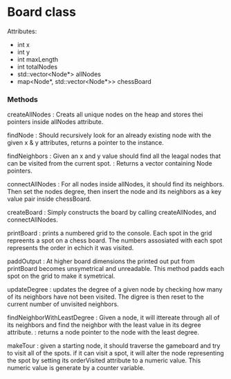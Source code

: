 # Board class
Attributes:
- int x
- int y
- int maxLength
- int totalNodes
- std::vector<Node*> allNodes
- map<Node*, std::vector<Node*>> chessBoard

### Methods
createAllNodes
: Creats all unique nodes on the heap and stores thei pointers inside allNodes attribute.

findNode
: Should recursively look for an already existing node with the given x & y attributes, returns a pointer to the instance.

findNeighbors
: Given an x and y value should find all the leagal nodes that can be visited from the current spot.
: Returns a vector containing Node pointers.

connectAllNodes
: For all nodes inside allNodes, it should find its neighbors. Then set the nodes degree, then insert the node and its neighbors as a key value pair inside chessBoard.
 
createBoard
: Simply constructs the board by calling createAllNodes, and connectAllNodes.
 
printBoard
: prints a numbered grid to the console. Each spot in the grid repreents a spot on a chess board. The numbers assosiated with each spot represents the order in echich it was visited.

paddOutput
: At higher board dimensions the printed out put from printBoard becomes unsymetrical and unreadable. This method padds each spot on the grid to make it symetrical.

updateDegree
: updates the degree of a given node by checking how many of its neighbors have not been visited. The digree is then reset to the current number of unvisited neighbors.
  
findNeighborWithLeastDegree
: Given a node, it will ittereate through all of its neighbors and find the neighbor with the least value in its degree attribute.
: returns a node pointer to the node with the least degree.
  
makeTour
: given a starting node, it should traverse the gameboard and try to visit all of the spots. if it can visit a spot, it will alter the node representing the spot by setting its orderVisited attribute to a numeric value. This numeric value is generate by a counter variable.
